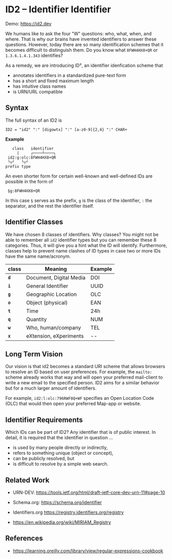 # ID2 – Identifier Identifier

Demo: https://id2.dev

We humans like to ask the four "W" questions: who, what, when, and where. That is why our brains have invented identifiers to answer these questions.
However, today there are so many identification schemes that it becomes difficult to distinguish them. Do you know what `8FWH4HX8+QR` or `1.3.6.1.4.1.343` identifies? 

As a remedy, we are introducing ID², an identifier idenfication scheme that 

* annotates identifiers in a standardized pure-text form
* has a short and fixed maximum length
* has intuitive class names
* is URN/URL compatible


## Syntax
The full syntax of an ID2 is 

`ID2 = "id2" ":" [digowtx] ":" [a-z0-9]{2,4} ":" CHAR+`

**Example**
```
   class   identifier
     |     ┌────┴────┐
 id2:g:olc:8FWH4HX8+QR
 └┬┘   └┬┘            
prefix type       
```

An even shorter form for certain well-known and well-defined IDs are possible in the form of

```
 §g:8FWH4HX8+QR
```

In this case `§` serves as the prefix, `g` is the class of the identifier, `:` the separator, and the rest the identifier itself.




## Identifier Classes
We have chosen 8 classes of identifiers. Why classes? You might not be able to remember all `id2` identifier types but you can remember these 8 categories. Thus, it will give you a hint what the ID will identify.
Furthermore, classes help to prevent name clashes of ID types in case two or more IDs have the same name/acronym.

| class   | Meaning                 | Example |
|---------|-------------------------|---------|
| **`d`** | Document, Digital Media | DOI     |
| **`i`** | General Identifier      | UUID    |
| **`g`** | Geographic Location     | OLC     |
| **`o`** | Object (physical)       | EAN     |
| **`t`** | Time                    | 24h     |
| **`q`** | Quantity                | NUM     |
| **`w`** | Who, human/company      | TEL     |
| **`x`** | eXtension, eXperiments  | --      |


<!-- * **a**: address/asset  agent/animal -->
<!-- * **c**: Class / Classification Codes (ICD, CWE, CC/NAT/LANG) -->
<!-- * **d**: Document, digital media, duplicatable -->
<!-- * **i**: general Identifier, transferable -->
<!-- * **l**: Location  -->
<!-- * **g**: global, geo-location  -->
<!-- * **o**: Object (phyiscal), one -->
<!-- * **t**: Time -->
<!-- * **h**: Hash digests -->
<!-- * **q**: quantity, amount -->
<!-- * **u**: unique individual, non transfereable -->
<!-- * **p**: person, people, comPany -->
<!-- * **r**: resource -->
<!-- * **f**: Format/Language: (JSON, TOML, HTML, Text)  this is not an "ID" -->
<!-- * **k**: crypto keys -->
<!-- * **w**: Who, uniquely identifies a person   -->
<!-- => `h` for human, `e` for entity, `a` for agent/animal -->
<!-- * **x**: eXtension, eXperiments: for personal use -->
<!-- * **y**: crYpto, currencYs -->
<!-- * **z**: zoo, life-forms besides humans -->



## Long Term Vision
Our vision is that id2 becomes a standard URI scheme that allows browsers to resolve an ID based on user preferences.
For example, the `mailto:` scheme already works that way and will open your preferred mail-client to write a new email to the specified person.
ID2 aims for a similar behavior but for a much larger amount of identifiers.

For example, `id2:l:olc:796RWF8Q+WF` specifies an Open Location Code (OLC) that would then open your preferred Map-app or website.





## Identifier Requirements
Which IDs can be part of ID2? Any identifier that is of public interest. 
In detail, it is required that the identifier in question ...

* is used by many people directly or indirectly,
* refers to something unique (object or concept),
* can be publicly resolved, but
* is difficult to resolve by a simple web search.



<!-- ## Separator Symbol
Should be URI compatible.

```
i.url:  fits well into uri/URN scheme
i-url:   fully urn compatible
i#url:
i~url:
i&url:
i=url:
i'url:
#i/url
#i~url
~i#url
~q#si
id2:i:url
§d:url:
```


* should work as html attribute, css class name [a-z0-9_-]. https://www.w3.org/TR/CSS2/syndata.html#characters
* should be urn compatible
 -->


<!-- 
## ToDo Identifiers

NVD: https://nvd.nist.gov/vuln 
CWE: https://cwe.mitre.org/data/definitions/  CWE-478
Auto-ISAC

* FSC Certificate: FSC-C003255 https://info.fsc.org/certificate.php
* CE Certificate
* ICD 
-->


## Related Work

* URN-DEV: https://tools.ietf.org/html/draft-ietf-core-dev-urn-11#page-10

* Schema.org: https://schema.org/identifier

* Identifiers.org https://registry.identifiers.org/registry

* https://en.wikipedia.org/wiki/MIRIAM_Registry


## References

* https://learning.oreilly.com/library/view/regular-expressions-cookbook

